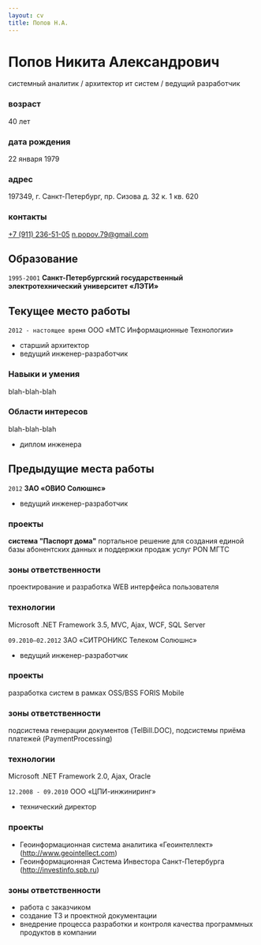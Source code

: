 ```yaml
---
layout: cv
title: Попов Н.А.
---
```


# Попов Никита Александрович
системный аналитик / архитектор ит систем / ведущий разработчик

### возраст
40 лет

### дата рождения
22 января 1979

### адрес
197349, г. Санкт-Петербург, пр. Сизова д. 32 к. 1 кв. 620 

### контакты
<div id="webaddress">
<a href="tel:+79112365105">+7 (911) 236-51-05</a>
<a href="n.popov.79@gmail.com">n.popov.79@gmail.com</a>
</div>

## Образование

`1995-2001`
__Санкт-Петербургский государственный электротехнический университет «ЛЭТИ»__

## Текущее место работы

`2012 - настоящее время`
ООО «МТС Информационные Технологии»

- старший архитектор
- ведущий инженер-разработчик

### Навыки и умения

blah-blah-blah


### Области интересов

blah-blah-blah

- диплом инженера

## Предыдущие места работы

`2012`
__ЗАО «ОВИО Солюшнс»__
- ведущий инженер-разработчик

### проекты
__система "Паспорт дома"__ 
портальное решение для создания единой базы абонентских данных и поддержки продаж услуг PON МГТС

### зоны ответственности
проектирование и разработка WEB интерфейса пользователя

### технологии
Microsoft .NET Framework 3.5, MVC, Ajax, WCF, SQL Server

`09.2010–02.2012`
ЗАО «СИТРОНИКС Телеком Солюшнс»
- ведущий инженер-разработчик

### проекты 
разработка систем в рамках OSS/BSS FORIS Mobile

### зоны ответственности
подсистема генерации документов (TelBill.DOC), подсистемы приёма платежей (PaymentProcessing)

### технологии
Microsoft .NET Framework 2.0, Ajax, Oracle

`12.2008 - 09.2010`
ООО «ЦПИ-инжиниринг»
- технический директор

### проекты
- Геоинформационная система аналитика «Геоинтеллект» (http://www.geointellect.com)
- Геоинформационная Система Инвестора Санкт-Петербурга (http://investinfo.spb.ru)

### зоны ответственности
- работа с заказчиком
- создание ТЗ и проектной документации
- внедрение процесса разработки и контроля качества программных продуктов в компании

<!-- ### Footer
Last updated: 2019.20.11 -->
